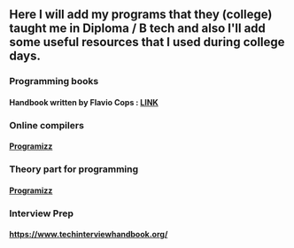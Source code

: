 ## Here I will add my programs that they (college) taught me in Diploma / B tech and also I'll add some useful resources that I used during college days.

### Programming books
#### Handbook written by Flavio Cops : [LINK](https://github.com/nitin-787/Diploma_Sem-5/blob/main/PHP/php-handbook.pdf)

### Online compilers
#### [Programizz](https://www.programiz.com/python-programming/online-compiler/)

### Theory part for programming
#### [Programizz](https://www.programiz.com/)

### Interview Prep
#### https://www.techinterviewhandbook.org/
